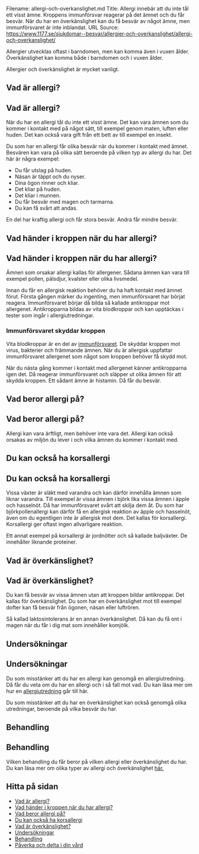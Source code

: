 Filename: allergi-och-overkanslighet.md
Title: Allergi innebär att du inte tål ett visst ämne. Kroppens immunförsvar reagerar på det ämnet och du får besvär. När du har en överkänslighet kan du få besvär av något ämne, men immunförsvaret är inte inblandat.
URL Source: https://www.1177.se/sjukdomar--besvar/allergier-och-overkanslighet/allergi-och-overkanslighet/

Allergier utvecklas oftast i barndomen, men kan komma även i vuxen ålder. Överkänslighet kan komma både i barndomen och i vuxen ålder.

Allergier och överkänslighet är mycket vanligt.

Vad är allergi?
---------------

Vad är allergi?
---------------

När du har en allergi tål du inte ett visst ämne. Det kan vara ämnen som du kommer i kontakt med på något sätt, till exempel genom maten, luften eller huden. Det kan också vara gift från ett bett av till exempel en insekt.

Du som har en allergi får olika besvär när du kommer i kontakt med ämnet. Besvären kan vara på olika sätt beroende på vilken typ av allergi du har. Det här är några exempel:

*   Du får utslag på huden.
*   Näsan är täppt och du nyser.
*   Dina ögon rinner och kliar.
*   Det kliar på huden.
*   Det kliar i munnen.
*   Du får besvär med magen och tarmarna.
*   Du kan få svårt att andas.

En del har kraftig allergi och får stora besvär. Andra får mindre besvär.

Vad händer i kroppen när du har allergi?
----------------------------------------

Vad händer i kroppen när du har allergi?
----------------------------------------

Ämnen som orsakar allergi kallas för allergener. Sådana ämnen kan vara till exempel pollen, pälsdjur, kvalster eller olika livsmedel.

Innan du får en allergisk reaktion behöver du ha haft kontakt med ämnet förut. Första gången märker du ingenting, men immunförsvaret har börjat reagera. Immunförsvaret börjar då bilda så kallade antikroppar mot allergenet. Antikropparna bildas av vita blodkroppar och kan upptäckas i tester som ingår i allergiutredningar.

### Immunförsvaret skyddar kroppen

Vita blodkroppar är en del av [immunförsvaret](https://www.1177.se/liv--halsa/sa-fungerar-kroppen/immunforsvaret/). De skyddar kroppen mot virus, bakterier och främmande ämnen. När du är allergisk uppfattar immunförsvaret allergenet som något som kroppen behöver få skydd mot.

När du nästa gång kommer i kontakt med allergenet känner antikropparna igen det. Då reagerar immunförsvaret och släpper ut olika ämnen för att skydda kroppen. Ett sådant ämne är histamin. Då får du besvär.

Vad beror allergi på?
---------------------

Vad beror allergi på?
---------------------

Allergi kan vara ärftligt, men behöver inte vara det. Allergi kan också orsakas av miljön du lever i och vilka ämnen du kommer i kontakt med.

Du kan också ha korsallergi
---------------------------

Du kan också ha korsallergi
---------------------------

Vissa växter är släkt med varandra och kan därför innehålla ämnen som liknar varandra. Till exempel är vissa ämnen i björk lika vissa ämnen i äpple och hasselnöt. Då har immunförsvaret svårt att skilja dem åt. Du som har björkpollenallergi kan därför få en allergisk reaktion av äpple och hasselnöt, även om du egentligen inte är allergisk mot dem. Det kallas för korsallergi. Korsallergi ger oftast ingen allvarligare reaktion.

Ett annat exempel på korsallergi är jordnötter och så kallade baljväxter. De innehåller liknande proteiner.

Vad är överkänslighet?
----------------------

Vad är överkänslighet?
----------------------

Du kan få besvär av vissa ämnen utan att kroppen bildar antikroppar. Det kallas för överkänslighet. Du som har en överkänslighet mot till exempel dofter kan få besvär från ögonen, näsan eller luftrören.

Så kallad laktosintolerans är en annan överkänslighet. Då kan du få ont i magen när du får i dig mat som innehåller komjölk.

Undersökningar
--------------

Undersökningar
--------------

Du som misstänker att du har en allergi kan genomgå en allergiutredning. Då får du veta om du har en allergi och i så fall mot vad. Du kan läsa mer om hur en [allergiutredning](https://www.1177.se/undersokning-behandling/undersokningar-och-provtagning/kroppsundersokningar/allergiutredning/) går till här.

Du som misstänker att du har en överkänslighet kan också genomgå olika utredningar, beroende på vilka besvär du har.

Behandling
----------

Behandling
----------

Vilken behandling du får beror på vilken allergi eller överkänslighet du har. Du kan läsa mer om olika typer av allergi och överkänslighet [här.](https://www.1177.se/sjukdomar--besvar/allergier-och-overkanslighet/)

Hitta på sidan
--------------

*   [Vad är allergi?](https://www.1177.se/sjukdomar--besvar/allergier-och-overkanslighet/allergi-och-overkanslighet/#section-183840)
*   [Vad händer i kroppen när du har allergi?](https://www.1177.se/sjukdomar--besvar/allergier-och-overkanslighet/allergi-och-overkanslighet/#section-183841)
*   [Vad beror allergi på?](https://www.1177.se/sjukdomar--besvar/allergier-och-overkanslighet/allergi-och-overkanslighet/#section-183842)
*   [Du kan också ha korsallergi](https://www.1177.se/sjukdomar--besvar/allergier-och-overkanslighet/allergi-och-overkanslighet/#section-183843)
*   [Vad är överkänslighet?](https://www.1177.se/sjukdomar--besvar/allergier-och-overkanslighet/allergi-och-overkanslighet/#section-183844)
*   [Undersökningar](https://www.1177.se/sjukdomar--besvar/allergier-och-overkanslighet/allergi-och-overkanslighet/#section-183845)
*   [Behandling](https://www.1177.se/sjukdomar--besvar/allergier-och-overkanslighet/allergi-och-overkanslighet/#section-183846)
*   [Påverka och delta i din vård](https://www.1177.se/sjukdomar--besvar/allergier-och-overkanslighet/allergi-och-overkanslighet/#section-147035)